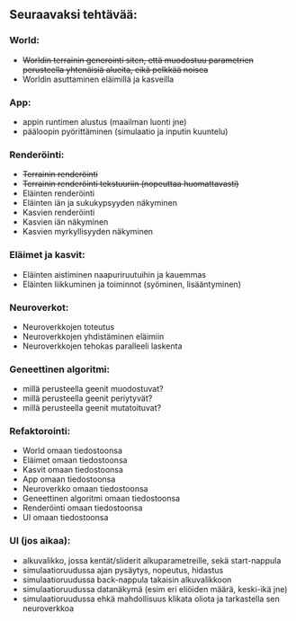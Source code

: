 ## Seuraavaksi tehtävää:

### World:
- ~~Worldin terrainin generointi siten, että muodostuu parametrien perusteella yhtenäisiä alueita, eikä pelkkää noisea~~
- Worldin asuttaminen eläimillä ja kasveilla

### App:
- appin runtimen alustus (maailman luonti jne)
- pääloopin pyörittäminen (simulaatio ja inputin kuuntelu)

### Renderöinti:
- ~~Terrainin renderöinti~~
- ~~Terrainin renderöinti tekstuuriin (nopeuttaa huomattavasti)~~
- Eläinten renderöinti
- Eläinten iän ja sukukypsyyden näkyminen
- Kasvien renderöinti
- Kasvien iän näkyminen
- Kasvien myrkyllisyyden näkyminen

### Eläimet ja kasvit:
- Eläinten aistiminen naapuriruutuihin ja kauemmas
- Eläinten liikkuminen ja toiminnot (syöminen, lisääntyminen)

### Neuroverkot:
- Neuroverkkojen toteutus
- Neuroverkkojen yhdistäminen eläimiin
- Neuroverkkojen tehokas paralleeli laskenta

### Geneettinen algoritmi:
- millä perusteella geenit muodostuvat?
- millä perusteella geenit periytyvät?
- millä perusteella geenit mutatoituvat?

### Refaktorointi:
- World omaan tiedostoonsa
- Eläimet omaan tiedostoonsa
- Kasvit omaan tiedostoonsa
- App omaan tiedostoonsa
- Neuroverkko omaan tiedostoonsa
- Geneettinen algoritmi omaan tiedostoonsa
- Renderöinti omaan tiedostoonsa
- UI omaan tiedostoonsa

### UI (jos aikaa):
- alkuvalikko, jossa kentät/sliderit alkuparametreille, sekä start-nappula
- simulaatioruudussa ajan pysäytys, nopeutus, hidastus
- simulaatioruudussa back-nappula takaisin alkuvalikkoon
- simulaatioruudussa datanäkymä (esim eri eliöiden määrä, keski-ikä jne)
- simulaatioruudussa ehkä mahdollisuus klikata oliota ja tarkastella sen neuroverkkoa
